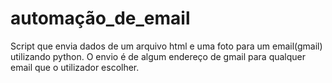 # automação_de_email
Script que envia dados de um arquivo html e uma foto para um email(gmail) utilizando python.
O envio é de algum endereço de gmail para qualquer email que o utilizador escolher.
